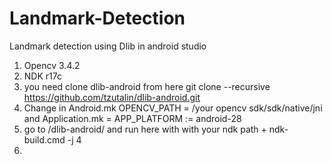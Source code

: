 # Landmark-Detection
Landmark detection using Dlib in android studio

1) Opencv 3.4.2
2) NDK r17c
3) you need clone dlib-android from here git clone --recursive https://github.com/tzutalin/dlib-android.git
4) Change in Android.mk OPENCV_PATH = /your opencv sdk/sdk/native/jni   and Application.mk = APP_PLATFORM := android-28
5) go to /dlib-android/   and run here with with your ndk path + ndk-build.cmd -j 4
6)
